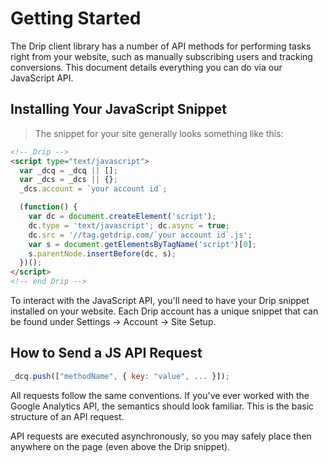 # Getting Started

The Drip client library has a number of API methods for performing tasks right from your website, such as manually subscribing users and tracking conversions. This document details everything you can do via our JavaScript API.

## Installing Your JavaScript Snippet

> The snippet for your site generally looks something like this:

```html
<!-- Drip -->
<script type="text/javascript">
  var _dcq = _dcq || [];
  var _dcs = _dcs || {};
  _dcs.account = `your account id`;

  (function() {
    var dc = document.createElement('script');
    dc.type = 'text/javascript'; dc.async = true;
    dc.src = '//tag.getdrip.com/`your account id`.js';
    var s = document.getElementsByTagName('script')[0];
    s.parentNode.insertBefore(dc, s);
  })();
</script>
<!-- end Drip -->
```

To interact with the JavaScript API, you'll need to have your Drip snippet installed on your website. Each Drip account has a unique snippet that can be found under Settings → Account → Site Setup.

## How to Send a JS API Request

```javascript
_dcq.push(["methodName", { key: "value", ... }]);
```

All requests follow the same conventions. If you've ever worked with the Google Analytics API, the semantics should look familiar. This is the basic structure of an API request.

API requests are executed asynchronously, so you may safely place then anywhere on the page (even above the Drip snippet).
